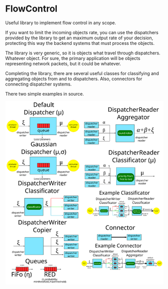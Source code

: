 FlowControl
===========

Useful library to implement flow control in any scope.

If you want to limit the incoming objects rate, you can use the dispatchers provided by the library to get an maximum output rate of your decision, protecting this way the backend systems that must process the objects.

The library is very generic, so it is objects what travel through dispatchers. Whatever object. For sure, the primary application will be objects representing network packets, but it could be whatever.

Completing the library, there are several useful classes for classifying and aggregating objects from and to dispatchers. Also, connectors for connecting dispatcher systems.

There two simple examples in source.

![Dispatchers synopsis](Dispatchers.svg?raw=true "Dispatchers synopsis")
